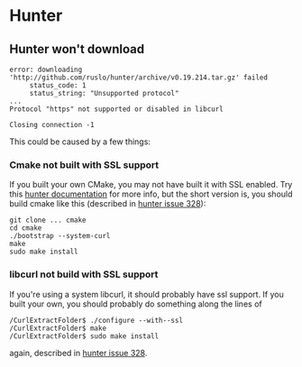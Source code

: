 # Hunter

## Hunter won't download

    error: downloading 'http://github.com/ruslo/hunter/archive/v0.19.214.tar.gz' failed
         status_code: 1
         status_string: "Unsupported protocol"
    ...
    Protocol "https" not supported or disabled in libcurl

    Closing connection -1

This could be caused by a few things:

### Cmake not built with SSL support

If you built your own CMake, you may not have built it with SSL enabled. Try this [hunter documentation](https://docs.hunter.sh/en/latest/faq/how-to-fix-download-error.html) for more info, but the short version is, you should build cmake like this (described in [hunter issue 328](https://github.com/ruslo/hunter/issues/328)):

    git clone ... cmake
    cd cmake
    ./bootstrap --system-curl
    make
    sudo make install

### libcurl not build with SSL support

If you're using a system libcurl, it should probably have ssl support. If you built your own, you should probably do something along the lines of

    /CurlExtractFolder$ ./configure --with--ssl
    /CurlExtractFolder$ make
    /CurlExtractFolder$ sudo make install

again, described in [hunter issue 328](https://github.com/ruslo/hunter/issues/328).


